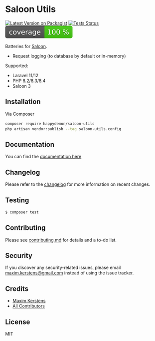 # Saloon Utils

[![Latest Version on Packagist][ico-version]][link-packagist]
[![Tests Status][ico-tests]][link-tests]
![Tests Coverage][ico-coverage]

Batteries for [Saloon](https://docs.saloon.dev/).

- Request logging (to database by default or in-memory)

Supported: 
- Laravel 11/12
- PHP 8.2/8.3/8.4
- Saloon 3

## Installation

Via Composer

``` bash
composer require happydemon/saloon-utils
php artisan vendor:publish --tag saloon-utils.config
```

## Documentation

You can find the [documentation here](https://happydemon.gitbook.io/saloon-utils/)
## Changelog

Please refer to the [changelog](changelog.md) for more information on recent changes.

## Testing

``` bash
$ composer test
```

## Contributing

Please see [contributing.md](contributing.md) for details and a to-do list.

## Security

If you discover any security-related issues, please email maxim.kerstens@gmail.com instead of using the issue tracker.

## Credits

- [Maxim Kerstens][link-author]
- [All Contributors][link-contributors]

## License

MIT

[ico-version]: https://img.shields.io/packagist/v/happydemon/saloon-utils.svg?style=flat-square
[ico-tests]: https://github.com/happydemon/saloon-utils/actions/workflows/test.yml/badge.svg
[ico-coverage]: https://raw.githubusercontent.com/happyDemon/saloon-utils/refs/heads/main/badge-coverage.svg

[link-packagist]: https://packagist.org/packages/happydemon/saloon-utils
[link-tests]: https://github.com/happyDemon/saloon-utils/actions/workflows/test.yml?query=branch%3Amain
[link-author]: https://github.com/happydemon
[link-contributors]: ../../contributors
